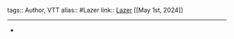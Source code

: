 tags:: Author, VTT
alias:: #Lazer
link:: [Lazer](https://www.lazersport.com/fr) 
[[May 1st, 2024]]
***

-